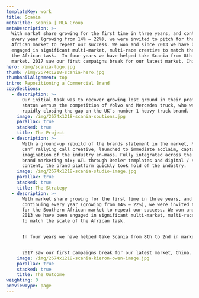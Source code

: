 ```yaml
---
templateKey: work
title: Scania
metaTitle: Scania | RLA Group
metaDescription: >-
  With market share growing for the first time in three years, and continuing
  every year (growing from 14% – 22%), we were invited to pitch for the Southern
  African market to repeat our success. We won and since 2013 we have been
  engaged in significant multi-market, multi-race creative to match the scale of
  the African task.  In four years we have helped take Scania from 8th to 2nd in
  market. 2017 saw our first campaigns break for our latest market, China.
hero: /img/scania-logo.jpg
thumb: /img/2674x1218-scania-hero.jpg
thumbnailAlignment: top
intro: Repositioning a Commercial Brand
copySections:
  - description: >-
      Our initial task was to recover growing lost ground in their premium
      status versus the competition of Volvo and Mercedes truck, who were
      rapidly closing the gap on the UK’s number 1 heavy truck brand.
    image: /img/2674x1218-scania-soutions.jpg
    parallax: true
    stacked: true
    title: The Project
  - description: >-
      With a ground-up rebuild of the brands statement in the market, RLA’s “You
      Can” rallying call creative, launched to immediate acclaim, capturing the
      imagination of the industry en-mass. Fully integrated across the entire
      brand marketing mix; ATL through Dealer templates and digital / social
      content, the brand platform quickly took hold of the industry.
    image: /img/2674x1218-scania-studio-image.jpg
    parallax: true
    stacked: true
    title: The Strategy
  - description: >-
      With market share growing for the first time in three years, and
      continuing every year (growing from 14% – 22%), we were invited to pitch
      for the Southern African market to repeat our success. We won and since
      2013 we have been engaged in significant multi-market, multi-race creative
      to match the scale of the African task. 


      In four years we have helped take Scania from 8th to 2nd in market. 


      2017 saw our first campaigns break for our latest market, China.
    image: /img/2674x1218-scania-kieron-owen-image.jpg
    parallax: true
    stacked: true
    title: The Outcome
weighting: 0
previewType: page
---
```


